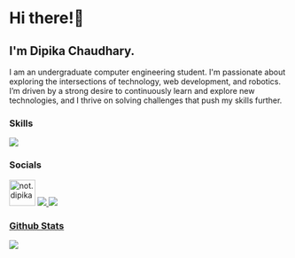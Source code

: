 # Hi there!👋
## I'm Dipika Chaudhary.

I am an undergraduate computer engineering student. I'm passionate about exploring the intersections of technology, web development, and robotics. I’m driven by a strong desire to continuously learn and explore new technologies, and I thrive on solving challenges that push my skills further. 

### Skills

<p>
  <a href="#">
    <img src="https://skillicons.dev/icons?i=html,css,js,c,cpp,nodejs,arduino,python"/>
  </a>
</p>

### Socials
<p> 
    <a href="https://facebook.com/not.dipika" target="blank"><img src="https://raw.githubusercontent.com/rahuldkjain/github-profile-readme-generator/master/src/images/icons/Social/facebook.svg" alt="not.dipika" height="47" width="47" /></a>
    <a href="https://instagram.com/not.dipika/">
    <img src="https://skillicons.dev/icons?i=instagram" />
    <a href="https://linkedin.com/in/notdipika/">
    <img src="https://skillicons.dev/icons?i=linkedin" />
  

### Github Stats
![](https://github-readme-stats.vercel.app/api?username=riyooo13&show_icons=true&theme=radical)
